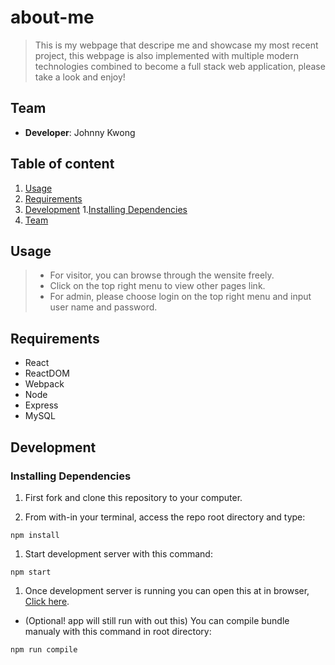 # about-me

>This is my webpage that descripe me and showcase my most recent project, this webpage is also implemented with multiple modern technologies combined to become a full stack web application, please take a look and enjoy!

## Team

- __Developer__: Johnny Kwong

## Table of content

1. [Usage](#usage)
1. [Requirements](#requirements)
1. [Development](#development)
  1.[Installing Dependencies](#installing-dependencies)
1. [Team](#team)

## Usage

> - For visitor, you can browse through the wensite freely.
> - Click on the top right menu to view other pages link.
> - For admin, please choose login on the top right menu and input user name and password.

## Requirements

- React
- ReactDOM
- Webpack
- Node
- Express
- MySQL

## Development

### Installing Dependencies

1. First fork and clone this repository to your computer.

1. From with-in your terminal, access the repo root directory and type:

```
npm install
```

1. Start development server with this command:

```
npm start
```

1. Once development server is running you can open this at in browser, [Click here](http://localhost:3000/).

- (Optional! app will still run with out this) You can compile bundle manualy with this command in root directory:

```
npm run compile
```
